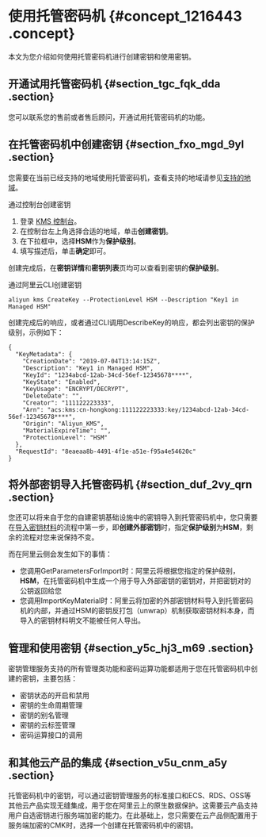 # 使用托管密码机 {#concept_1216443 .concept}

本文为您介绍如何使用托管密码机进行创建密钥和使用密钥。

## 开通试用托管密码机 {#section_tgc_fqk_dda .section}

您可以联系您的售前或者售后顾问，开通试用托管密码机的功能。

## 在托管密码机中创建密钥 {#section_fxo_mgd_9yl .section}

您需要在当前已经支持的地域使用托管密码机，查看支持的地域请参见[支持的地域](intl.zh-CN/用户指南/托管密码机（公测）/托管密码机简介.md#section_9br_g7q_yb4)。

通过控制台创建密钥

1.  登录 [KMS 控制台](https://kms.console.aliyun.com/)。
2.  在控制台左上角选择合适的地域，单击**创建密钥**。
3.  在下拉框中，选择**HSM**作为**保护级别**。
4.  填写描述后，单击**确定**即可。

创建完成后，在**密钥详情**和**密钥列表**页均可以查看到密钥的**保护级别**。

通过阿里云CLI创建密钥

`aliyun kms CreateKey --ProtectionLevel HSM --Description "Key1 in Managed HSM"`

创建完成后的响应，或者通过CLI调用DescribeKey的响应，都会列出密钥的保护级别，示例如下：

``` {#codeblock_p83_ja7_4ru .language-json}
{
  "KeyMetadata": {
    "CreationDate": "2019-07-04T13:14:15Z",
    "Description": "Key1 in Managed HSM",
    "KeyId": "1234abcd-12ab-34cd-56ef-12345678****",
    "KeyState": "Enabled",
    "KeyUsage": "ENCRYPT/DECRYPT",
    "DeleteDate": "",
    "Creator": "111122223333",
    "Arn": "acs:kms:cn-hongkong:111122223333:key/1234abcd-12ab-34cd-56ef-12345678****",
    "Origin": "Aliyun_KMS",
    "MaterialExpireTime": "",
    "ProtectionLevel": "HSM"
  },
  "RequestId": "8eaeaa8b-4491-4f1e-a51e-f95a4e54620c"
}
```

## 将外部密钥导入托管密码机 {#section_duf_2vy_qrn .section}

您还可以将来自于您的自建密钥基础设施中的密钥导入到托管密码机中，您只需要在[导入密钥材料](导入密钥材料ZH-CN_TP_22680_V2.dita#concept_68523_zh)的流程中第一步，即**创建外部密钥**时，指定**保护级别**为**HSM**，剩余的流程对您来说保持不变。

而在阿里云侧会发生如下的事情：

-   您调用GetParametersForImport时：阿里云将根据您指定的保护级别，**HSM**，在托管密码机中生成一个用于导入外部密钥的密钥对，并把密钥对的公钥返回给您
-   您调用ImportKeyMaterial时：阿里云将加密的外部密钥材料导入到托管密码机的内部，并通过HSM的密钥反打包（unwrap）机制获取密钥材料本身，而导入的密钥材料明文不能被任何人导出。

## 管理和使用密钥 {#section_y5c_hj3_m69 .section}

密钥管理服务支持的所有管理类功能和密码运算功能都适用于您在托管密码机中创建的密钥，主要包括：

-   密钥状态的开启和禁用
-   密钥的生命周期管理
-   密钥的别名管理
-   密钥的云标签管理
-   密码运算接口的调用

## 和其他云产品的集成 {#section_v5u_cnm_a5y .section}

托管密码机中的密钥，可以通过密钥管理服务的标准接口和ECS、RDS、OSS等其他云产品实现无缝集成，用于您在阿里云上的原生数据保护。这需要云产品支持用户自选密钥进行服务端加密的能力。在此基础上，您只需要在云产品侧配置用于服务端加密的CMK时，选择一个创建在托管密码机中的密钥。

